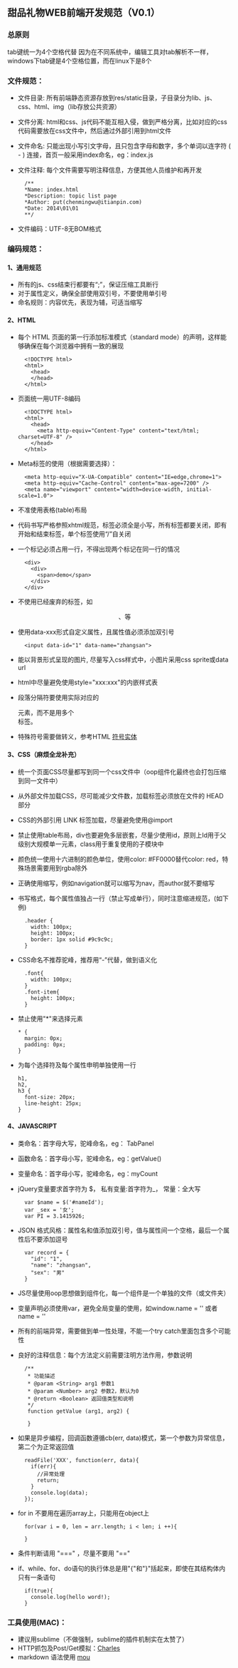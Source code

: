 ## 甜品礼物WEB前端开发规范（V0.1）

### 总原则

tab键统一为4个空格代替
  因为在不同系统中，编辑工具对tab解析不一样，windows下tab键是4个空格位置，而在linux下是8个

### 文件规范：
* 文件目录: 所有前端静态资源存放到res/static目录，子目录分为lib、js、css、html、img（lib存放公共资源）
* 文件分离: html和css、js代码不能互相入侵，做到严格分离，比如对应的css代码需要放在css文件中，然后通过外部引用到html文件
* 文件命名: 只能出现小写引文字母，且只包含字母和数字，多个单词以连字符 ( - ) 连接，首页一般采用index命名，eg：index.js
* 文件注释: 每个文件需要写明注释信息，方便其他人员维护和再开发
  
  ```
    /**
    *Name: index.html
    *Description: topic list page
    *Author: put(chenmingwu@itianpin.com)
    *Date: 2014\01\01
    **/
  ```
* 文件编码：UTF-8无BOM格式

### 编码规范：

#### 1、通用规范
* 所有的js、css结束行都要有“;”，保证压缩工具断行
* 对于属性定义，确保全部使用双引号，不要使用单引号
* 命名规则：内容优先，表现为辅，可适当缩写

#### 2、HTML
* 每个 HTML 页面的第一行添加标准模式（standard mode）的声明，这样能够确保在每个浏览器中拥有一致的展现

  ```
    <!DOCTYPE html>
    <html>
      <head>
      </head>
    </html>
  ```
* 页面统一用UTF-8编码
 
  ```
    <!DOCTYPE html>
    <html>
      <head>
        <meta http-equiv="Content-Type" content="text/html; charset=UTF-8" />
      </head>
    </html>
  ```
* Meta标签的使用（根据需要选择）：

  ```
    <meta http-equiv="X-UA-Compatible" content="IE=edge,chrome=1">
    <meta http-equiv="Cache-Control" content="max-age=7200" />
    <meta name="viewport" content="width=device-width, initial-scale=1.0">
  ```
* 不准使用表格(table)布局
* 代码书写严格参照xhtml规范，标签必须全是小写，所有标签都要关闭，即有开始和结束标签，单个标签使用“/”自关闭
* 一个标记必须占用一行，不得出现两个标记在同一行的情况

  ```
    <div>
      <div>
        <span>demo</span>
      </div>
    </div>
  ```
* 不使用已经废弃的标签，如<center>、<font>等
* 使用data-xxx形式自定义属性，且属性值必须添加双引号

  ```
    <input data-id="1" data-name="zhangsan">
  ```
* 能以背景形式呈现的图片, 尽量写入css样式中，小图片采用css sprite或data url
* html中尽量避免使用style="xxx:xxx"的内嵌样式表
* 段落分隔符要使用实际对应的<p>元素，而不是用多个<br>标签。
* 特殊符号需要做转义，参考HTML [符号实体](http://www.w3school.com.cn/html/html_entities.asp)

#### 3、CSS（麻烦全龙补充）
* 统一个页面CSS尽量都写到同一个css文件中（oop组件化最终也会打包压缩到同一文件中）
* 从外部文件加载CSS，尽可能减少文件数，加载标签必须放在文件的 HEAD 部分
* CSS的外部引用 LINK 标签加载，尽量避免使用@import
* 禁止使用table布局，div也要避免多层嵌套，尽量少使用id，原则上Id用于父级别大规模单一元素，class用于重复使用的子模块中
* 颜色统一使用十六进制的颜色单位，使用color: #FF0000替代color: red，特殊场景需要用到rgba除外
* 正确使用缩写，例如navigation就可以缩写为nav，而author就不要缩写
* 书写格式，每个属性值独占一行（禁止写成单行），同时注意缩进规范，(如下例)

  ```
    .header {
      width: 100px;
      height: 100px;
      border: 1px solid #9c9c9c;
    }
  ```
* CSS命名不推荐驼峰，推荐用“-”代替，做到语义化

  ```
    .font{
      width: 100px;
    }
    .font-item{
      height: 100px;
    }
  ```
* 禁止使用"*"来选择元素

  ```
  * {
    margin: 0px;
    padding: 0px;
  }
  ```
* 为每个选择符及每个属性申明单独使用一行

  ```
  h1,
  h2,
  h3 {
    font-size: 20px;
    line-height: 25px;
  }
  ```

#### 4、JAVASCRIPT
* 类命名：首字母大写，驼峰命名，eg： TabPanel
* 函数命名：首字母小写，驼峰命名，eg：getValue()
* 变量命名：首字母小写，驼峰命名，eg：myCount
* jQuery变量要求首字符为 $， 私有变量:首字符为_， 常量：全大写

  ```
    var $name = $('#nameId');
    var _sex = '女';
    var PI = 3.1415926;
  ```
* JSON 格式风格：属性名和值添加双引号，值与属性间一个空格，最后一个属性后不要添加逗号

  ```
    var record = {
      "id": "1",
      "name": "zhangsan",
      "sex": "男"
    }
  ```
* JS尽量使用oop思想做到组件化，每一个组件是一个单独的文件（或文件夹）
* 变量声明必须使用var，避免全局变量的使用，如window.name = '' 或者 name = ''
* 所有的前端异常，需要做到单一性处理，不能一个try catch里面包含多个可能性
* 良好的注释信息：每个方法定义前需要注明方法作用，参数说明

  ```
    /**
     * 功能描述
     * @param <String> arg1 参数1
     * @param <Number> arg2 参数2，默认为0
     * @return <Boolean> 返回值类型和说明
     */
     function getValue (arg1, arg2) {

     }
  ```
* 如果是异步编程，回调函数遵循cb(err, data)模式，第一个参数为异常信息，第二个为正常返回值

  ```
    readFile('XXX', function(err, data){
      if(err){
        //异常处理
        return;
      }
      console.log(data);
    });
  ```
* for in 不要用在遍历array上，只能用在object上

  ```
    for(var i = 0, len = arr.length; i < len; i ++){

    }
  ```
* 条件判断请用 "===" ，尽量不要用 "=="
* if、while、for、do语句的执行体总是用"{"和"}"括起来，即使在其结构体内只有一条语句

  ```
    if(true){
      console.log(hello word!);
    }
  ```

### 工具使用(MAC)：
  * 建议用sublime（不做强制，sublime的插件机制实在太赞了）
  * HTTP抓包及Post/Get模拟：[Charles](http://www.charlesproxy.com/)
  * markdown 语法使用 [mou](http://25.io/mou/)